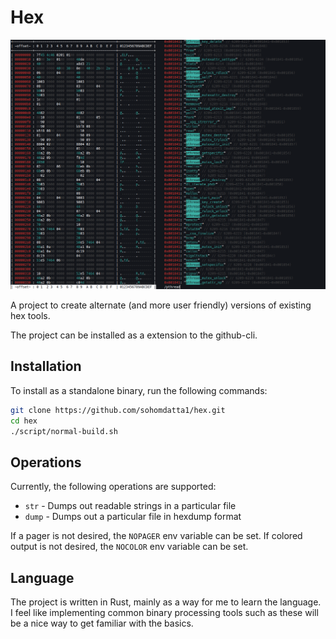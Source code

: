 # Hex

![Picture of Hex being used](./pic.png)

A project to create alternate (and more user friendly) versions of existing hex tools.

The project can be installed as a extension to the github-cli.

## Installation

To install as a standalone binary, run the following commands:

```bash
git clone https://github.com/sohomdatta1/hex.git
cd hex
./script/normal-build.sh
```

## Operations

Currently, the following operations are supported:

- `str` - Dumps out readable strings in a particular file
- `dump` - Dumps out a particular file in hexdump format

If a pager is not desired, the `NOPAGER` env variable can be set. If colored output is not desired, the `NOCOLOR` env variable can be set.

## Language

The project is written in Rust, mainly as a way for me to learn the language. I feel like implementing common binary processing tools such as these will be a nice way to get familiar with the basics.
